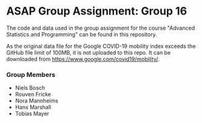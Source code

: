 # ASAP Group Assignment: Group 16

The code and data used in the group assignment for the course "Advanced Statistics and Programming" can be found in this repository.

As the original data file for the Google COVID-19 mobility index exceeds the GitHub file limit of 100MB, it is not uploaded to this repo.
It can be downloaded from https://www.google.com/covid19/mobility/. 
### Group Members
- Niels Bosch
- Rouven Fricke
- Nora Mannheims
- Hans Marshall
- Tobias Mayer